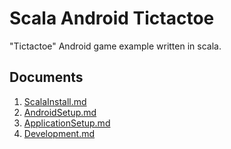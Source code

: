 # Scala Android Tictactoe

"Tictactoe" Android game example written in scala.

## Documents

1. [ScalaInstall.md](https://github.com/algas/playexample/blob/master/ScalaInstall.md)
2. [AndroidSetup.md](https://github.com/algas/scala-android-tictactoe/blob/master/docs/AndroidSetup.md)
3. [ApplicationSetup.md](https://github.com/algas/scala-android-tictactoe/blob/master/docs/ApplicationSetup.md)
4. [Development.md](https://github.com/algas/scala-android-tictactoe/blob/master/docs/Development.md)

